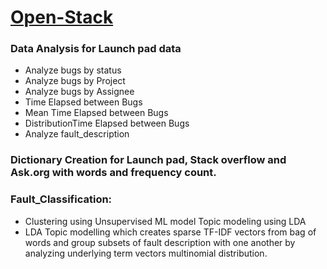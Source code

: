 <h1><u>Open-Stack</u></h1>
<h3>Data Analysis for Launch pad data</h3>
<ul><li>Analyze bugs by status</li>
<li>Analyze bugs by Project</li>
<li>Analyze bugs by Assignee</li>
<li>Time Elapsed between Bugs</li>
<li>Mean Time Elapsed between Bugs</li>
<li>DistributionTime Elapsed between Bugs</li>
<li>Analyze fault_description</li></ul>
<h3>Dictionary Creation for Launch pad, Stack overflow and Ask.org with words and frequency count.</h3>
<h3>Fault_Classification:</h3> 
<ul><li>Clustering using Unsupervised ML model Topic modeling using LDA</li>
<li>LDA Topic modelling which creates sparse TF-IDF vectors from bag of words and group subsets of fault description with one another by analyzing underlying term vectors multinomial distribution.</li></ul>
